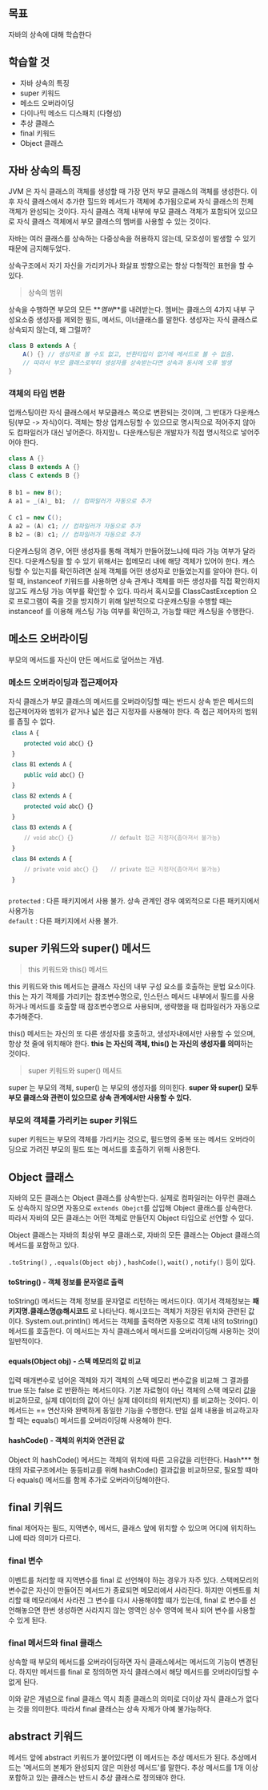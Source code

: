 
## 목표
자바의 상속에 대해 학습한다
## 학습할 것
- 자바 상속의 특징
- super 키워드
- 메소드 오버라이딩
- 다이나믹 메소드 디스패치 (다형성)
- 추상 클래스
- final 키워드
- Object 클래스

## 자바 상속의 특징
JVM 은 자식 클래스의 객체를 생성할 때 가장 먼저 부모 클래스의 객체를 생성한다. 이후 자식 클래스에서 추가한 힐드와 메서드가 객체에 추가됨으로써
자식 클래스의 전체 객체가 완성되는 것이다. 자식 클래스 객체 내부에 부모 클래스 객체가 포함되어 있으므로 자식 클래스 객체에서 부모 클래스의 멤버를 사용할 수 있는 것이다.

자바는 여러 클래스를 상속하는 다중상속을 허용하지 않는데, 모호성이 발생할 수 있기 때문에 금지해두었다.

상속구조에서 자기 자신을 가리키거나 화살표 방향으로는 항상 다형적인 표현을 할 수 있다.
> 상속의 범위

상속을 수행하면 부모의 모든 **_멤버_**를 내려받는다. 멤버는 클래스의 4가지 내부 구성요소중 생성자를 제외한 필드, 메서드, 이너클래스를 말한다.
생성자는 자식 클래스로 상속되지 않는데, 왜 그럴까?

```java
class B extends A {
    A() {} // 생성자로 볼 수도 없고, 반환타입이 없기에 메서드로 볼 수 없음. 
    // 따라서 부모 클래스로부터 생성자를 상속받는다면 상속과 동시에 오류 발생
}
```

### 객체의 타입 변환
업캐스팅이란 자식 클래스에서 부모클래스 쪽으로 변환되는 것이며, 그 반대가 다운캐스팅(부모 -> 자식)이다. 객체는 항상 업캐스팅할 수 있으므로 명시적으로 적어주지 않아도
컴파일러가 대신 넣어준다. 하지맘ㄴ 다운캐스팅은 개발자가 직접 명시적으로 넣어주어야 한다.

```java
class A {}
class B extends A {}
class C extends B {}

B b1 = new B();
A a1 = _(A)_ b1;  // 컴파일러가 자동으로 추가

C c1 = new C();
A a2 = (A) c1; // 컴파일러가 자동으로 추가
B b2 = (B) c1; // 컴파일러가 자동으로 추가
```

다운캐스팅의 경우, 어떤 생성자를 통해 객체가 만들어졌느냐에 따라 가능 여부가 달라진다. 다운캐스팅을 할 수 있기 위해서는 힙메모리 내에 해당 객체가 있어야 한다.
캐스팅할 수 있는지를 확인하려면 실제 객체를 어떤 생성자로 만들었는지를 알아야 한다. 이럴 때, instanceof 키워드를 사용하면 상속 관계나 객체를 마든 생성자를
직접 확인하지 않고도 캐스팅 가능 여부를 확인할 수 있다. 따라서 혹시모를 ClassCastException 으로 프로그램이 죽을 것을 방지하기 위해 일반적으로
다운캐스팅을 수행할 때는 instanceof 를 이용해 캐스팅 가능 여부를 확인하고, 가능할 때만 캐스팅을 수행한다.

## 메소드 오버라이딩
부모의 메서드를 자신이 만든 메서드로 덮어쓰는 개념. 

### 메소드 오버라이딩과 접근제어자
자식 클래스가 부모 클래스의 메서드를 오버라이딩할 때는 반드시 상속 받은 메서드의 접근제어자와 범위가 같거나 넓은 접근 지정자를 사용해야 한다.
즉 접근 제어자의 범위를 좁힐 수 없다. 
![img.png](img.png)

`protected` : 다른 패키지에서 사용 불가. 상속 관계인 경우 예외적으로 다른 패키지에서 사용가능 </br>
`default` : 다른 패키지에서 사용 불가.

## super 키워드와 super() 메서드
> this 키워드와 this() 메서드

this 키워드와 this 메서드는 클래스 자신의 내부 구성 요소를 호출하는 문법 요소이다.
this 는 자기 객체를 가리키는 참조변수명으로, 인스턴스 메서드 내부에서 필드를 사용하거나 메서드를 호출할 때 참조변수명으로 사용되며,
생략했을 때 컴파일러가 자동으로 추가해준다. 

this() 메서드는 자신의 또 다른 생성자를 호출하고, 생성자내에서만 사용할 수 있으며, 항상 첫 줄에 위치해야 한다.
**this 는 자신의 객체, this() 는 자신의 생성자를 의미**하는 것이다.

> super 키워드와 super() 메셔드

super 는 부모의 객체, super() 는 부모의 생성자를 의미힌다. **super 와 super() 모두 부모 클래스와 관련이 
있으므로 상속 관계에서만 사용할 수 있다.**

### 부모의 객체를 가리키는 super 키워드
super 키워드는 부모의 객체를 가리키는 것으로, 필드명의 중복 또는 메서드 오버라이딩으로 가려진 
부모의 필드 또는 메서드를 호출하기 위해 사용한다.

## Object 클래스
자바의 모든 클래스는 Object 클래스를 상속받는다. 실제로 컴파일러는 아무런 클래스도 상속하지 않으면 자동으로
`extends Obejct`를 삽입해 Object 클래스를 상속한다. 따라서 자바의 모든 클래스는 어떤 객체로 만들던지 Object 타입으로 선언할 수 있다.

Object 클래스는 자바의 최상위 부모 클래스로, 자바의 모든 클래스는 Object 클래스의 메서드를 포함하고 있다.

`.toString()` , `.equals(Object obj)` , `hashCode()`, `wait()` , `notify()` 등이 있다.

#### toString() - 객체 정보를 문자열로 출력
toString() 메서드는 객체 정보를 문자열로 리턴하는 메서드이다. 여기서 객체정보는 **패키지명.클래스명@해시코드** 로 나타난다.
해시코드는 객체가 저장된 위치와 관련된 값이다. System.out.println() 메서드는 객체를 출력하면 자동으로 객체 내의 toString() 메서드를 호출한다.
이 메서드는 자식 클래스에서 메서드를 오버라이딩해 사용하는 것이 일반적이다.

#### equals(Object obj) - 스택 메모리의 값 비교
입력 매개변수로 넘어온 객체와 자기 객체의 스택 메모리 변수값을 비교해 그 결과를 true 또는 false 로 반환하는 메서드이다.
기본 자료형이 아닌 객체의 스택 메모리 값을 비교하므로, 실제 데이터의 값이 아닌 실제 데이터의 위치(번지) 를 비교하는 것이다.
이 메서드는 == 연산자와 완벽하게 동일한 기능을 수행한다.
만일 실제 내용을 비교하고자 할 때는 equals() 메서드를 오버라이딩해 사용해야 한다.

#### hashCode() - 객체의 위치와 연관된 값
Object 의 hashCode() 메서드는 객체의 위치에 따른 고유값을 리턴한다. Hash*** 형태의 자료구조에서는 동등비교를 위해
hashCode() 결과값을 비교하므로, 필요할 때마다 equals() 메서드를 함께 추가로 오버라이딩해야한다.

## final 키워드
final 제어자는 필드, 지역변수, 메서드, 클래스 앞에 위치할 수 있으며 어디에 위치하느냐에 따라 의미가 다르다.

### final 변수
이벤트를 처리할 때 지역변수를 final 로 선언해야 하는 경우가 자주 있다. 스택메모리의 변수값은 자신이 만들어진 메서드가
종료되면 메모리에서 사라진다. 하지만 이벤트를 처리할 때 메모리에서 사라진 그 변수를 다시 사용해야할 떄가 있는데,
final 로 변수를 선언해놓으면 한번 생성하면 사라지지 않는 영역인 상수 영역에 복사 되어 변수를 사용할 수 있게 된다.

### final 메서드와 final 클래스
상속할 때 부모의 메서드를 오버라이딩하면 자식 클래스에서는 메서드의 기능이 변경된다. 하지만 메서드를 final 로 정의하면
자식 클래스에서 해당 메서드를 오버라이딩할 수 없게 된다.

이와 같은 개념으로 final 클래스 역시 최종 클래스의 의미로 더이상 자식 클래스가 없다는 것을 의미한다. 따라서 final 클래스는 상속 자체가 아예 불가능하다.

## abstract 키워드
메서드 앞에 abstract 키워드가 붙어있다면 이 메서드는 추상 메서드가 된다. 추상메서드는 '메서드의 본체가 완성되지 않은 미완성 메서드'를 말한다.
추상 메서드를 1개 이상 포함하고 있는 클래스는 반드시 추상 클래스로 정의돼야 한다.






